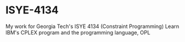 # ISYE-4134

My work for Georgia Tech's ISYE 4134 (Constraint Programming)
Learn IBM's CPLEX program and the programming language, OPL
